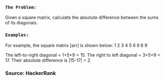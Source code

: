 ### `The Problem:`
Given a square matrix, calculate the absolute difference between the sums of its diagonals.

### `Examples:`

For example, the square matrix [arr] is shown below:
1 2 3
4 5 6
9 8 9  

The left-to-right diagonal = 1+5+9 = 15.
The right to left diagonal = 3+5+9 = 17.
Their absolute difference is |15-17| = 2.

### Source: HackerRank